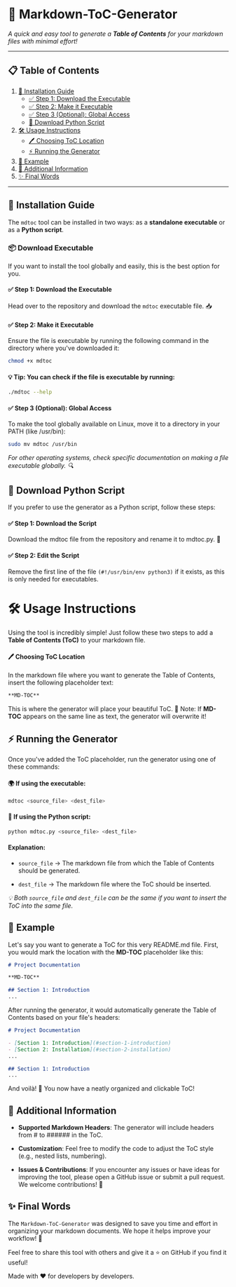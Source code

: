 # 🌟 Markdown-ToC-Generator

_A quick and easy tool to generate a **Table of Contents** for your markdown files with minimal effort!_

---

## 📋 Table of Contents

1. [🚀 Installation Guide](#-installation-guide)
   - [✅ Step 1: Download the Executable](#-step-1-download-the-executable)
   - [✅ Step 2: Make it Executable](#-step-2-make-it-executable)
   - [✅ Step 3 (Optional): Global Access](#-step-3-optional-global-access)
   - [🐍 Download Python Script](#-download-python-script)
2. [🛠️ Usage Instructions](#️-usage-instructions)
   - [🖊️ Choosing ToC Location](#️-choosing-toc-location)
   - [⚡ Running the Generator](#-running-the-generator)
3. [🎨 Example](#-example)
4. [🔧 Additional Information](#-additional-information)
5. [✨ Final Words](#-final-words)
---

## 🚀 Installation Guide

The `mdtoc` tool can be installed in two ways: as a **standalone executable** or as a **Python script**.


### 📦 Download Executable

If you want to install the tool globally and easily, this is the best option for you.

#### ✅ Step 1: Download the Executable

Head over to the repository and download the `mdtoc` executable file. 📥

#### ✅ Step 2: Make it Executable

Ensure the file is executable by running the following command in the directory where you've downloaded it:

```bash
chmod +x mdtoc
```


#### 💡 Tip: You can check if the file is executable by running:

```bash
./mdtoc --help
```

#### ✅ Step 3 (Optional): Global Access

To make the tool globally available on Linux, move it to a directory in your PATH (like /usr/bin):

```bash
sudo mv mdtoc /usr/bin
```

*For other operating systems, check specific documentation on making a file executable globally. 🔍*


## 🐍 Download Python Script

If you prefer to use the generator as a Python script, follow these steps:

#### ✅ Step 1: Download the Script

Download the mdtoc file from the repository and rename it to mdtoc.py. 📝

#### ✅ Step 2: Edit the Script

Remove the first line of the file `(#!/usr/bin/env python3)` if it exists, as this is only needed for executables.


# 🛠️ Usage Instructions

Using the tool is incredibly simple! Just follow these two steps to add a **Table of Contents (ToC)** to your markdown file.


#### 🖊️ Choosing ToC Location

In the markdown file where you want to generate the Table of Contents, insert the following placeholder text:

```markdown
**MD-TOC**
```

This is where the generator will place your beautiful ToC. 🌟 Note: If **MD-TOC** appears on the same line as text, the generator will overwrite it!

## ⚡ Running the Generator

Once you've added the ToC placeholder, run the generator using one of these commands:

#### 🌍 If using the executable:

```bash
mdtoc <source_file> <dest_file>
```

#### 🐍 If using the Python script:

```bash
python mdtoc.py <source_file> <dest_file>
```

#### Explanation:

- `source_file` → The markdown file from which the Table of Contents should be generated.

- `dest_file` → The markdown file where the ToC should be inserted.

*💡 Both `source_file` and `dest_file` can be the same if you want to insert the ToC into the same file.*

## 🎨 Example

Let's say you want to generate a ToC for this very README.md file. First, you would mark the location with the **MD-TOC** placeholder like this:

```markdown
# Project Documentation

**MD-TOC**

## Section 1: Introduction
...
```

After running the generator, it would automatically generate the Table of Contents based on your file's headers:

```markdown
# Project Documentation

- [Section 1: Introduction](#section-1-introduction)
- [Section 2: Installation](#section-2-installation)
...

## Section 1: Introduction
...
```

And voilà! 🎉 You now have a neatly organized and clickable ToC!

## 🔧 Additional Information

- **Supported Markdown Headers**: The generator will include headers from # to ###### in the ToC.

- **Customization**: Feel free to modify the code to adjust the ToC style (e.g., nested lists, numbering).

- **Issues & Contributions**: If you encounter any issues or have ideas for improving the tool, please open a GitHub issue or submit a pull request. We welcome contributions! 🙌


## ✨ Final Words

The `Markdown-ToC-Generator` was designed to save you time and effort in organizing your markdown documents. We hope it helps improve your workflow! 🚀

Feel free to share this tool with others and give it a ⭐ on GitHub if you find it useful!

Made with ❤️ for developers by developers.
